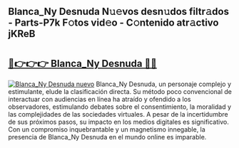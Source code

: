 ## Blanca_Ny Desnuda N𝚞𝚎vos desn𝚞dos filtr𝚊dos - Parts-P7k F𝚘tos vid𝚎o - C𝚘ntenido atr𝚊ctivo jKReB

# <h2><a href="http://mb4qs5.tromn.icu/?c=Blanca_Ny+Desnuda">🔗👉👉👉 Blanca_Ny Desnuda 🔗🔗</a></h2>

[![Blanca_Ny Desnuda nuevo](https://i.imgur.com/pEAQMta.gif)](http://mb4qs5.tromn.icu/?c=Blanca_Ny+Desnuda)
Blanca_Ny Desnuda, un personaje complejo y estimulante, elude la clasificación directa. Su método poco convencional de interactuar con audiencias en línea ha atraído y ofendido a los observadores, estimulando debates sobre el consentimiento, la moralidad y las complejidades de las sociedades virtuales. A pesar de la incertidumbre de sus próximos pasos, su impacto en los medios digitales es significativo. Con un compromiso inquebrantable y un magnetismo innegable, la presencia de Blanca_Ny Desnuda en el mundo online es imparable.
